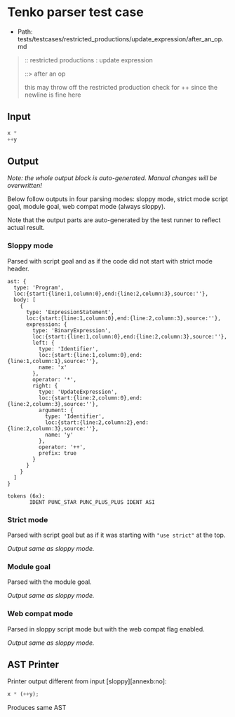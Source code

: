 # Tenko parser test case

- Path: tests/testcases/restricted_productions/update_expression/after_an_op.md

> :: restricted productions : update expression
>
> ::> after an op
>
> this may throw off the restricted production check for ++ since the newline is fine here

## Input

`````js
x *
++y
`````

## Output

_Note: the whole output block is auto-generated. Manual changes will be overwritten!_

Below follow outputs in four parsing modes: sloppy mode, strict mode script goal, module goal, web compat mode (always sloppy).

Note that the output parts are auto-generated by the test runner to reflect actual result.

### Sloppy mode

Parsed with script goal and as if the code did not start with strict mode header.

`````
ast: {
  type: 'Program',
  loc:{start:{line:1,column:0},end:{line:2,column:3},source:''},
  body: [
    {
      type: 'ExpressionStatement',
      loc:{start:{line:1,column:0},end:{line:2,column:3},source:''},
      expression: {
        type: 'BinaryExpression',
        loc:{start:{line:1,column:0},end:{line:2,column:3},source:''},
        left: {
          type: 'Identifier',
          loc:{start:{line:1,column:0},end:{line:1,column:1},source:''},
          name: 'x'
        },
        operator: '*',
        right: {
          type: 'UpdateExpression',
          loc:{start:{line:2,column:0},end:{line:2,column:3},source:''},
          argument: {
            type: 'Identifier',
            loc:{start:{line:2,column:2},end:{line:2,column:3},source:''},
            name: 'y'
          },
          operator: '++',
          prefix: true
        }
      }
    }
  ]
}

tokens (6x):
       IDENT PUNC_STAR PUNC_PLUS_PLUS IDENT ASI
`````

### Strict mode

Parsed with script goal but as if it was starting with `"use strict"` at the top.

_Output same as sloppy mode._

### Module goal

Parsed with the module goal.

_Output same as sloppy mode._

### Web compat mode

Parsed in sloppy script mode but with the web compat flag enabled.

_Output same as sloppy mode._

## AST Printer

Printer output different from input [sloppy][annexb:no]:

````js
x * (++y);
````

Produces same AST
